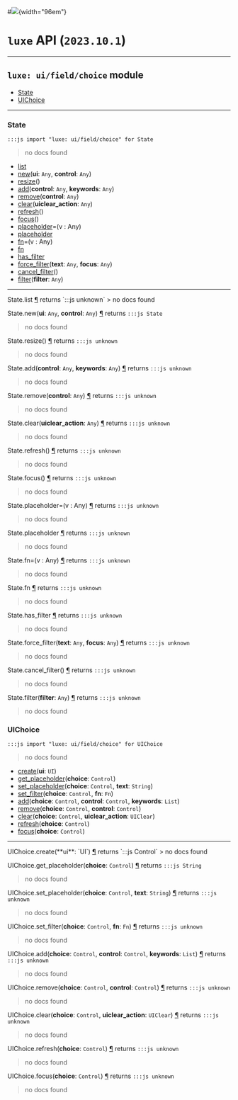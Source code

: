 #![](../../../../../../../../../images/luxe-dark.svg){width="96em"}

# `luxe` API (`2023.10.1`)  


---

## `luxe: ui/field/choice` module

- [State](#state)   
- [UIChoice](#uichoice)   

---

### State
`:::js import "luxe: ui/field/choice" for State`
> no docs found

- [list](#State.list)
- [new](#State.new+2)(**ui**: `Any`, **control**: `Any`)
- [resize](#State.resize)()
- [add](#State.add+2)(**control**: `Any`, **keywords**: `Any`)
- [remove](#State.remove)(**control**: `Any`)
- [clear](#State.clear)(**uiclear_action**: `Any`)
- [refresh](#State.refresh)()
- [focus](#State.focus)()
- [placeholder](#State.placeholder=)=(v : Any)
- [placeholder](#State.placeholder)
- [fn](#State.fn=)=(v : Any)
- [fn](#State.fn)
- [has_filter](#State.has_filter)
- [force_filter](#State.force_filter+2)(**text**: `Any`, **focus**: `Any`)
- [cancel_filter](#State.cancel_filter)()
- [filter](#State.filter)(**filter**: `Any`)

<hr/>
<endpoint module="luxe: ui/field/choice" class="State" signature="list"></endpoint>
<signature id="State.list">State.list
<a class="headerlink" href="#State.list" title="Permanent link">¶</a></signature>
<span class='api_ret'>returns</span> `:::js unknown`
> no docs found   

<endpoint module="luxe: ui/field/choice" class="State" signature="new(ui : Any, control : Any)"></endpoint>
<signature id="State.new+2">State.new(**ui**: `Any`, **control**: `Any`)
<a class="headerlink" href="#State.new+2" title="Permanent link">¶</a></signature>
<span class='api_ret'>returns</span> `:::js State`
> no docs found   

<endpoint module="luxe: ui/field/choice" class="State" signature="resize()"></endpoint>
<signature id="State.resize">State.resize()
<a class="headerlink" href="#State.resize" title="Permanent link">¶</a></signature>
<span class='api_ret'>returns</span> `:::js unknown`
> no docs found   

<endpoint module="luxe: ui/field/choice" class="State" signature="add(control : Any, keywords : Any)"></endpoint>
<signature id="State.add+2">State.add(**control**: `Any`, **keywords**: `Any`)
<a class="headerlink" href="#State.add+2" title="Permanent link">¶</a></signature>
<span class='api_ret'>returns</span> `:::js unknown`
> no docs found   

<endpoint module="luxe: ui/field/choice" class="State" signature="remove(control : Any)"></endpoint>
<signature id="State.remove">State.remove(**control**: `Any`)
<a class="headerlink" href="#State.remove" title="Permanent link">¶</a></signature>
<span class='api_ret'>returns</span> `:::js unknown`
> no docs found   

<endpoint module="luxe: ui/field/choice" class="State" signature="clear(uiclear_action : Any)"></endpoint>
<signature id="State.clear">State.clear(**uiclear_action**: `Any`)
<a class="headerlink" href="#State.clear" title="Permanent link">¶</a></signature>
<span class='api_ret'>returns</span> `:::js unknown`
> no docs found   

<endpoint module="luxe: ui/field/choice" class="State" signature="refresh()"></endpoint>
<signature id="State.refresh">State.refresh()
<a class="headerlink" href="#State.refresh" title="Permanent link">¶</a></signature>
<span class='api_ret'>returns</span> `:::js unknown`
> no docs found   

<endpoint module="luxe: ui/field/choice" class="State" signature="focus()"></endpoint>
<signature id="State.focus">State.focus()
<a class="headerlink" href="#State.focus" title="Permanent link">¶</a></signature>
<span class='api_ret'>returns</span> `:::js unknown`
> no docs found   

<endpoint module="luxe: ui/field/choice" class="State" signature="placeholder=(v : Any)"></endpoint>
<signature id="State.placeholder=">State.placeholder=(v : Any)
<a class="headerlink" href="#State.placeholder=" title="Permanent link">¶</a></signature>
<span class='api_ret'>returns</span> `:::js unknown`
> no docs found   

<endpoint module="luxe: ui/field/choice" class="State" signature="placeholder"></endpoint>
<signature id="State.placeholder">State.placeholder
<a class="headerlink" href="#State.placeholder" title="Permanent link">¶</a></signature>
<span class='api_ret'>returns</span> `:::js unknown`
> no docs found   

<endpoint module="luxe: ui/field/choice" class="State" signature="fn=(v : Any)"></endpoint>
<signature id="State.fn=">State.fn=(v : Any)
<a class="headerlink" href="#State.fn=" title="Permanent link">¶</a></signature>
<span class='api_ret'>returns</span> `:::js unknown`
> no docs found   

<endpoint module="luxe: ui/field/choice" class="State" signature="fn"></endpoint>
<signature id="State.fn">State.fn
<a class="headerlink" href="#State.fn" title="Permanent link">¶</a></signature>
<span class='api_ret'>returns</span> `:::js unknown`
> no docs found   

<endpoint module="luxe: ui/field/choice" class="State" signature="has_filter"></endpoint>
<signature id="State.has_filter">State.has_filter
<a class="headerlink" href="#State.has_filter" title="Permanent link">¶</a></signature>
<span class='api_ret'>returns</span> `:::js unknown`
> no docs found   

<endpoint module="luxe: ui/field/choice" class="State" signature="force_filter(text : Any, focus : Any)"></endpoint>
<signature id="State.force_filter+2">State.force_filter(**text**: `Any`, **focus**: `Any`)
<a class="headerlink" href="#State.force_filter+2" title="Permanent link">¶</a></signature>
<span class='api_ret'>returns</span> `:::js unknown`
> no docs found   

<endpoint module="luxe: ui/field/choice" class="State" signature="cancel_filter()"></endpoint>
<signature id="State.cancel_filter">State.cancel_filter()
<a class="headerlink" href="#State.cancel_filter" title="Permanent link">¶</a></signature>
<span class='api_ret'>returns</span> `:::js unknown`
> no docs found   

<endpoint module="luxe: ui/field/choice" class="State" signature="filter(filter : Any)"></endpoint>
<signature id="State.filter">State.filter(**filter**: `Any`)
<a class="headerlink" href="#State.filter" title="Permanent link">¶</a></signature>
<span class='api_ret'>returns</span> `:::js unknown`
> no docs found   

### UIChoice
`:::js import "luxe: ui/field/choice" for UIChoice`
> no docs found

- [create](#UIChoice.create)(**ui**: `UI`)
- [get_placeholder](#UIChoice.get_placeholder)(**choice**: `Control`)
- [set_placeholder](#UIChoice.set_placeholder+2)(**choice**: `Control`, **text**: `String`)
- [set_filter](#UIChoice.set_filter+2)(**choice**: `Control`, **fn**: `Fn`)
- [add](#UIChoice.add+3)(**choice**: `Control`, **control**: `Control`, **keywords**: `List`)
- [remove](#UIChoice.remove+2)(**choice**: `Control`, **control**: `Control`)
- [clear](#UIChoice.clear+2)(**choice**: `Control`, **uiclear_action**: `UIClear`)
- [refresh](#UIChoice.refresh)(**choice**: `Control`)
- [focus](#UIChoice.focus)(**choice**: `Control`)

<hr/>
<endpoint module="luxe: ui/field/choice" class="UIChoice" signature="create(ui : UI)"></endpoint>
<signature id="UIChoice.create">UIChoice.create(**ui**: `UI`)
<a class="headerlink" href="#UIChoice.create" title="Permanent link">¶</a></signature>
<span class='api_ret'>returns</span> `:::js Control`
> no docs found   

<endpoint module="luxe: ui/field/choice" class="UIChoice" signature="get_placeholder(choice : Control)"></endpoint>
<signature id="UIChoice.get_placeholder">UIChoice.get_placeholder(**choice**: `Control`)
<a class="headerlink" href="#UIChoice.get_placeholder" title="Permanent link">¶</a></signature>
<span class='api_ret'>returns</span> `:::js String`
> no docs found   

<endpoint module="luxe: ui/field/choice" class="UIChoice" signature="set_placeholder(choice : Control, text : String)"></endpoint>
<signature id="UIChoice.set_placeholder+2">UIChoice.set_placeholder(**choice**: `Control`, **text**: `String`)
<a class="headerlink" href="#UIChoice.set_placeholder+2" title="Permanent link">¶</a></signature>
<span class='api_ret'>returns</span> `:::js unknown`
> no docs found   

<endpoint module="luxe: ui/field/choice" class="UIChoice" signature="set_filter(choice : Control, fn : Fn)"></endpoint>
<signature id="UIChoice.set_filter+2">UIChoice.set_filter(**choice**: `Control`, **fn**: `Fn`)
<a class="headerlink" href="#UIChoice.set_filter+2" title="Permanent link">¶</a></signature>
<span class='api_ret'>returns</span> `:::js unknown`
> no docs found   

<endpoint module="luxe: ui/field/choice" class="UIChoice" signature="add(choice : Control, control : Control, keywords : List)"></endpoint>
<signature id="UIChoice.add+3">UIChoice.add(**choice**: `Control`, **control**: `Control`, **keywords**: `List`)
<a class="headerlink" href="#UIChoice.add+3" title="Permanent link">¶</a></signature>
<span class='api_ret'>returns</span> `:::js unknown`
> no docs found   

<endpoint module="luxe: ui/field/choice" class="UIChoice" signature="remove(choice : Control, control : Control)"></endpoint>
<signature id="UIChoice.remove+2">UIChoice.remove(**choice**: `Control`, **control**: `Control`)
<a class="headerlink" href="#UIChoice.remove+2" title="Permanent link">¶</a></signature>
<span class='api_ret'>returns</span> `:::js unknown`
> no docs found   

<endpoint module="luxe: ui/field/choice" class="UIChoice" signature="clear(choice : Control, uiclear_action : UIClear)"></endpoint>
<signature id="UIChoice.clear+2">UIChoice.clear(**choice**: `Control`, **uiclear_action**: `UIClear`)
<a class="headerlink" href="#UIChoice.clear+2" title="Permanent link">¶</a></signature>
<span class='api_ret'>returns</span> `:::js unknown`
> no docs found   

<endpoint module="luxe: ui/field/choice" class="UIChoice" signature="refresh(choice : Control)"></endpoint>
<signature id="UIChoice.refresh">UIChoice.refresh(**choice**: `Control`)
<a class="headerlink" href="#UIChoice.refresh" title="Permanent link">¶</a></signature>
<span class='api_ret'>returns</span> `:::js unknown`
> no docs found   

<endpoint module="luxe: ui/field/choice" class="UIChoice" signature="focus(choice : Control)"></endpoint>
<signature id="UIChoice.focus">UIChoice.focus(**choice**: `Control`)
<a class="headerlink" href="#UIChoice.focus" title="Permanent link">¶</a></signature>
<span class='api_ret'>returns</span> `:::js unknown`
> no docs found   

